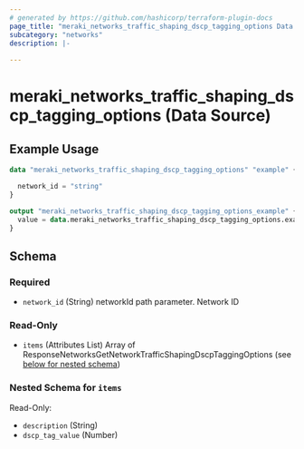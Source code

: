 ```yaml
---
# generated by https://github.com/hashicorp/terraform-plugin-docs
page_title: "meraki_networks_traffic_shaping_dscp_tagging_options Data Source - terraform-provider-meraki"
subcategory: "networks"
description: |-
  
---
```


# meraki_networks_traffic_shaping_dscp_tagging_options (Data Source)



## Example Usage

```terraform
data "meraki_networks_traffic_shaping_dscp_tagging_options" "example" {

  network_id = "string"
}

output "meraki_networks_traffic_shaping_dscp_tagging_options_example" {
  value = data.meraki_networks_traffic_shaping_dscp_tagging_options.example.items
}
```

<!-- schema generated by tfplugindocs -->
## Schema

### Required

- `network_id` (String) networkId path parameter. Network ID

### Read-Only

- `items` (Attributes List) Array of ResponseNetworksGetNetworkTrafficShapingDscpTaggingOptions (see [below for nested schema](#nestedatt--items))

<a id="nestedatt--items"></a>
### Nested Schema for `items`

Read-Only:

- `description` (String)
- `dscp_tag_value` (Number)
